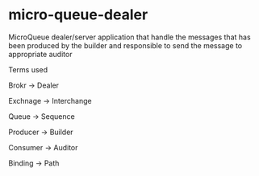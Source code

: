 # micro-queue-dealer
MicroQueue dealer/server application that handle the messages that has been produced by the builder and responsible to send the message to appropriate auditor 

Terms used

Brokr -> Dealer

Exchnage -> Interchange

Queue -> Sequence

Producer -> Builder

Consumer -> Auditor

Binding -> Path
